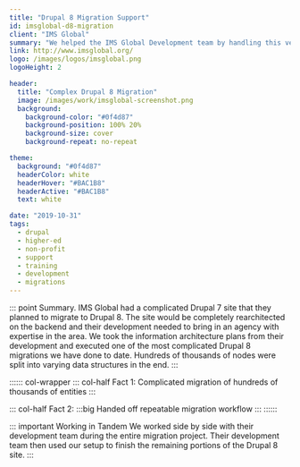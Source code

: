 ```yaml
---
title: "Drupal 8 Migration Support"
id: imsglobal-d8-migration
client: "IMS Global"
summary: "We helped the IMS Global Development team by handling this very complicated Drupal 8 Migration."
link: http://www.imsglobal.org/
logo: /images/logos/imsglobal.png
logoHeight: 2

header:
  title: "Complex Drupal 8 Migration"
  image: /images/work/imsglobal-screenshot.png
  background:
    background-color: "#0f4d87"
    background-position: 100% 20%
    background-size: cover
    background-repeat: no-repeat

theme:
  background: "#0f4d87"
  headerColor: white
  headerHover: "#BAC1B8"
  headerActive: "#BAC1B8"
  text: white

date: "2019-10-31"
tags:
  - drupal
  - higher-ed
  - non-profit
  - support
  - training
  - development
  - migrations
---
```

::: point Summary.
IMS Global had a complicated Drupal 7 site that they planned to migrate to Drupal 8.  The site would be completely rearchitected on the backend and their development needed to bring in an agency with expertise in the area.  We took the information architecture plans from their development and executed one of the most complicated Drupal 8 migrations we have done to date.  Hundreds of thousands of nodes were split into varying data structures in the end. 
:::

:::::: col-wrapper
::: col-half Fact 1:
Complicated migration of hundreds of thousands of entities
:::

::: col-half Fact 2:
:::big
Handed off repeatable migration workflow
:::
::::::

::: important Working in Tandem
We worked side by side with their development team during the entire migration project.  Their development team then used our setup to finish the remaining portions of the Drupal 8 site.
:::
